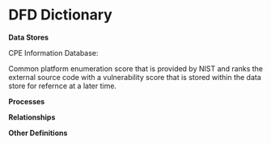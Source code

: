 # DFD Dictionary

**Data Stores**

CPE Information Database:

Common platform enumeration score that is provided by NIST and ranks the external source code with a vulnerability score that is stored within the data store for refernce at a later time.


**Processes**

**Relationships**

**Other Definitions**
